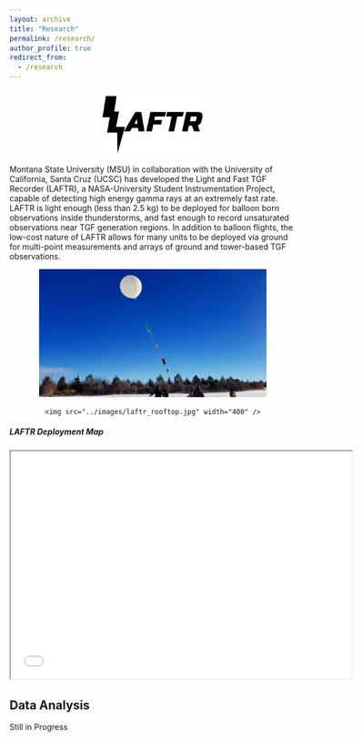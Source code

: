 ```yaml
---
layout: archive
title: "Research"
permalink: /research/
author_profile: true
redirect_from:
  - /research
---
```



<div style="text-align:center">
    <img src = "../images/LAFTR_logo.png" width = "200" />      
</div>

Montana State University (MSU) in collaboration with the University of California, Santa Cruz (UCSC) has developed the Light and Fast TGF Recorder (LAFTR), a NASA-University Student Instrumentation Project, capable of detecting high energy gamma rays at an extremely fast rate. LAFTR is light enough (less than 2.5 kg) to be deployed for balloon born observations inside thunderstorms, and fast enough to record unsaturated observations near TGF generation regions. In addition to balloon flights, the low-cost nature of LAFTR allows for many units to be deployed via ground for multi-point measurements and arrays of ground and tower-based TGF observations.

<div style="text-align:center">
    <img src="../images/laftr_balloon1.jpg" width="400" />  
 
    <img src="../images/laftr_rooftop.jpg" width="400" />
    
</div>



##### LAFTR Deployment Map
<div style="text-align:center">
<iframe src="../files/m_2.html" name="LAFTR map" height="400" width="600">You need a Frames Capable browser to view this content.</iframe>  
</div>



<!--
<div class="row">
  <div class="column">
    <img src="../images/LAFTR_logo.png" alt="Snow" style="width:30%">
  </div>
  <div class="column">
    <img src="../images/laftr_balloon1.jpg" alt="Forest" style="width:30%">
  </div>
  <div class="column">
    <img src="../images/laftr_rooftop.jpg" alt="Mountains" style="width:30%">
  </div>
</div>
-->
## Data Analysis
Still in Progress

<script type='text/javascript' src='https://10az.online.tableau.com/javascripts/api/viz_v1.js'></script><div class='tableauPlaceholder' style='width: 1440px; height: 696px;'><object class='tableauViz' width='700' height='400' style='display:none;'><param name='host_url' value='https%3A%2F%2F10az.online.tableau.com%2F' /> <param name='embed_code_version' value='3' /> <param name='site_root' value='&#47;t&#47;reyannlarkey' /><param name='name' value='MEP_Analysis&#47;LocationDashboard' /><param name='tabs' value='yes' /><param name='toolbar' value='yes' /><param name='showAppBanner' value='false' /></object></div>


<!--
<div style="text-align:center"><img src="../images/map.gif"  style="width: 500px;"/></div>


### Test Interactive Plot
<iframe src="../files/flowers.html"
    sandbox="allow-same-origin allow-scripts"
    width="100%"
    height="600"
    scrolling="yes"
    seamless="seamless"
    frameborder="0">
</iframe>

## Research Interests
<div style="text-align:center"><img src="../images/map.gif"  style="width: 500px;"/></div>
-->
